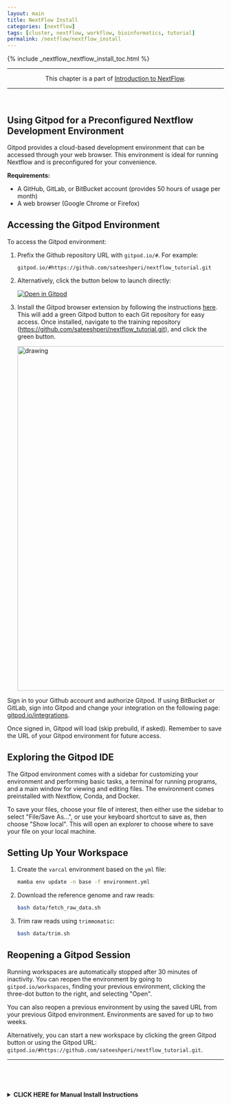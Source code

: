 ```yaml
---
layout: main
title: NextFlow Install
categories: [nextflow]
tags: [cluster, nextflow, workflow, bioinformatics, tutorial]
permalink: /nextflow/nextflow_install
---
```


{% include _nextflow_nextflow_install_toc.html %}

<hr>
<center>This chapter is a part of <a href="/nextflow_varcal/nextflow/" target="_blank">Introduction to NextFlow</a>.</center>
<hr>

<br>

## Using Gitpod for a Preconfigured Nextflow Development Environment

Gitpod provides a cloud-based development environment that can be accessed through your web browser. This environment is ideal for running Nextflow and is preconfigured for your convenience.

**Requirements:**

- A GitHub, GitLab, or BitBucket account (provides 50 hours of usage per month)
- A web browser (Google Chrome or Firefox)

## Accessing the Gitpod Environment

To access the Gitpod environment:

1. Prefix the Github repository URL with `gitpod.io/#`. For example:

   `gitpod.io/#https://github.com/sateeshperi/nextflow_tutorial.git`

2. Alternatively, click the button below to launch directly:

   [![Open in Gitpod](https://gitpod.io/button/open-in-gitpod.svg)](https://gitpod.io/#https://github.com/sateeshperi/nextflow_tutorial.git)

3. Install the Gitpod browser extension by following the instructions [here](https://www.gitpod.io/docs/browser-extension). This will add a green Gitpod button to each Git repository for easy access. Once installed, navigate to the training repository (https://github.com/sateeshperi/nextflow_tutorial.git), and click the green button.

    <img src="images/gitpodbutton.png" alt="drawing" width="800"/>

Sign in to your Github account and authorize Gitpod. If using BitBucket or GitLab, sign into Gitpod and change your integration on the following page: [gitpod.io/integrations](https://gitpod.io/integrations).

Once signed in, Gitpod will load (skip prebuild, if asked). Remember to save the URL of your Gitpod environment for future access.

## Exploring the Gitpod IDE

The Gitpod environment comes with a sidebar for customizing your environment and performing basic tasks, a terminal for running programs, and a main window for viewing and editing files. The environment comes preinstalled with Nextflow, Conda, and Docker.

To save your files, choose your file of interest, then either use the sidebar to select "File/Save As…", or use your keyboard shortcut to save as, then choose "Show local". This will open an explorer to choose where to save your file on your local machine.

## Setting Up Your Workspace

1. Create the `varcal` environment based on the `yml` file:

   ```bash
   mamba env update -n base -f environment.yml
   ```

2. Download the reference genome and raw reads:

   ```bash
   bash data/fetch_raw_data.sh
   ```

3. Trim raw reads using `trimmomatic`:

   ```bash
   bash data/trim.sh
   ```

## Reopening a Gitpod Session

Running workspaces are automatically stopped after 30 minutes of inactivity. You can reopen the environment by going to `gitpod.io/workspaces`, finding your previous environment, clicking the three-dot button to the right, and selecting "Open".

You can also reopen a previous environment by using the saved URL from your previous Gitpod environment. Environments are saved for up to two weeks.

Alternatively, you can start a new workspace by clicking the green Gitpod button or using the Gitpod URL: `gitpod.io/#https://github.com/sateeshperi/nextflow_tutorial.git`.

---

## <br>

<details>
  <summary><b>CLICK HERE for Manual Install Instructions</b></summary>

### Nextflow Requirements

- Nextflow can be used on any POSIX compatible system (Linux, OS X, etc). It requires Bash 3.2 (or later) and [Java 8 (or later, up to 15)](http://www.oracle.com/technetwork/java/javase/downloads/index.html) to be installed.
- For the execution in a cluster of computers the use a shared file system is required to allow the sharing of tasks input/output files.
- Windows system is supported through WSL.
- Nextflow is distributed as a self-installing package, which means that it does not require any special installation procedure. Installation instructions can be found [here](https://www.nextflow.io/docs/latest/getstarted.html#installation)

<pre>
mkdir -p ~/bin/
cd ~/bin/
curl -s https://get.nextflow.io | bash
chmod +x nextflow
echo 'PATH=~/bin:$PATH' >> ~/.bashrc
which nextflow      ## should point back to ~/bin
nextflow -v         ## check install by invoking Nextflow, getting version
</pre>

## NF-CORE Install

<pre>
conda install nf-core
# or
pip install nf-core
</pre>

## Environment Setup

- Create `environment.yml`
<pre>
channels:

* bioconda
* conda-forge
  dependencies:
* fastqc
* trimmomatic
* bwa
* samtools
* bcftools
* multiqc
* graphviz
</pre>

<pre>
mamba env create -n varcal -f environment.yml
</pre>

## Data Download & Setup

The data for this tutorial is sourced from the [DataCarpentry Wrangling Genomics Lesson](https://datacarpentry.org/wrangling-genomics/02-quality-control/index.html).

- **Download the Reference Genome**

  ```bash
  cd ~/
  mkdir -p nextflow_tutorial/data/ref_genome
  cd nextflow_tutorial/data/ref_genome
  curl -L -o ecoli_rel606.fasta.gz ftp://ftp.ncbi.nlm.nih.gov/genomes/all/GCA/000/017/985/GCA_000017985.1_ASM1798v1/GCA_000017985.1_ASM1798v1_genomic.fna.gz
  gunzip ecoli_rel606.fasta.gz
  ls
  ```

- **Download Raw Data**

  ```bash
  cd ~/
  mkdir -p nextflow_tutorial/data/untrimmed_fastq/
  cd nextflow_tutorial/data/untrimmed_fastq/

  curl -O ftp://ftp.sra.ebi.ac.uk/vol1/fastq/SRR258/004/SRR2589044/SRR2589044_1.fastq.gz
  curl -O ftp://ftp.sra.ebi.ac.uk/vol1/fastq/SRR258/004/SRR2589044/SRR2589044_2.fastq.gz
  curl -O ftp://ftp.sra.ebi.ac.uk/vol1/fastq/SRR258/003/SRR2584863/SRR2584863_1.fastq.gz
  curl -O ftp://ftp.sra.ebi.ac.uk/vol1/fastq/SRR258/003/SRR2584863/SRR2584863_2.fastq.gz
  curl -O ftp://ftp.sra.ebi.ac.uk/vol1/fastq/SRR258/006/SRR2584866/SRR2584866_1.fastq.gz
  curl -O ftp://ftp.sra.ebi.ac.uk/vol1/fastq/SRR258/006/SRR2584866/SRR2584866_2.fastq.gz
  ```

- **Trim the Reads**

  Activate your conda environment:

  ```bash
  conda activate varcal
  ```

  Then run the trimming:

  ```bash
  cd nextflow_tutorial/data/untrimmed_fastq/

  for infile in *_1.fastq.gz
  do
     base=$(basename ${infile} _1.fastq.gz)
     trimmomatic PE ${infile} ${base}_2.fastq.gz \
                  ${base}_1.trim.fastq.gz ${base}_1un.trim.fastq.gz \
                  ${base}_2.trim.fastq.gz ${base}_2un.trim.fastq.gz \
                  SLIDINGWINDOW:4:20 MINLEN:25 ILLUMINACLIP:NexteraPE-PE.fa:2:40:15
  done
  ```

  Now move the trimmed files to a new directory:

  ```bash
  mkdir ../trimmed_fastq
  mv *.trim* ../trimmed_fastq
  cd ../trimmed_fastq
  ls
  ```

## Integrated Development Environment (IDE)

The choice of IDE will not be covered in this tutorial. You can use the one you are most comfortable with, as you will need to edit text files as well as run commands from the terminal. At some point, you will also need to run these commands from a cluster node.

Some good options include Visual Studio Code, which supports Nextflow plugins and the remote-ssh module. This setup, however, is beyond the scope of this tutorial.

- [Download Visual Studio Code](https://code.visualstudio.com/Download)
- [VSCode Nextflow Plugin](https://marketplace.visualstudio.com/items?itemName=nextflow.nextflow)
- [VSCode Remote-SSH Plugin](https://marketplace.visualstudio.com/items?itemName=ms-vscode-remote.remote-ssh)

Remember, you can choose the IDE that best suits your comfort level and requirements. The most important thing is that it allows you to effectively write and debug your Nextflow scripts.

---

<h5><a href="/nextflow_varcal/nextflow/index" style="float: left"><b>Back to:</b>Table of Contents</a>

<a href="/nextflow_varcal/nextflow/nextflow_intro" style="float: right"><b>Next:</b>Nextflow Introduction</a></h5>
